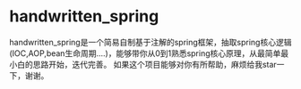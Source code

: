 # handwritten_spring
handwritten_spring是一个简易自制基于注解的spring框架，抽取spring核心逻辑(IOC,AOP,bean生命周期....)，能够带你从0到1熟悉spring核心原理，从最简单最小白的思路开始，迭代完善。
如果这个项目能够对你有所帮助，麻烦给我star一下，谢谢。
